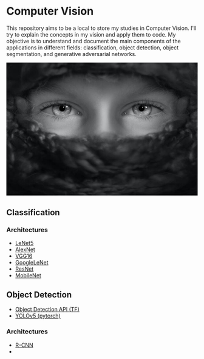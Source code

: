 # Computer Vision

This repository aims to be a local to store my studies in Computer Vision. I'll try to explain the concepts in my vision and apply them to code. My objective is to understand and document the main components of the applications in different fields: classification, object detection, object segmentation, and generative adversarial networks.

<p align="center">
<img src="src/vision.jpg">
</p>

## Classification

### Architectures
  - [LeNet5](Classification/ClassicNetworks/LeNet5/)
  - [AlexNet](Classification/ClassicNetworks/AlexNet/)
  - [VGG16](Classification/ClassicNetworks/VGG16/)
  - [GoogleLeNet](Classification/ClassicNetworks/GoogLeNet/)
  - [ResNet](Classification/ClassicNetworks/ResNet/)
  - [MobileNet](Classification/ClassicNetworks/MobileNet/)

## Object Detection

  - [Object Detection API (TF)](ObjectDetection/Object-Detection-API-TF/)
  - [YOLOv5 (pytorch)](ObjectDetection/YOLOv5/)

### Architectures

  - [R-CNN](ObjectDetection/Architectures/R-CNN/)
  -
